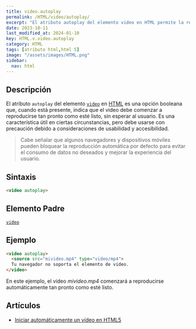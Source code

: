 ```yaml
---
title: video.autoplay
permalink: /HTML/video/autoplay/
excerpt: "El atributo autoplay del elemento video en HTML permite la reproducción automática del video sin intervención del usuario."
date: 2023-10-11
last_modified_at: 2024-01-10
key: HTML.v.video.autoplay
category: HTML
tags: [atributo html,html 5]
image: "/assets/images/HTML.png"
sidebar:
  nav: html
---
```


## Descripción


El atributo `autoplay` del elemento [`video`](https://www.w3api.com/HTML/video/) en [HTML](https://www.manualweb.net/html/) es una opción booleana que, cuando está presente, indica que el video debe comenzar a reproducirse tan pronto como esté listo, sin esperar al usuario. Es una característica útil en ciertas circunstancias, pero debe usarse con precaución debido a consideraciones de usabilidad y accesibilidad.


> Cabe señalar que algunos navegadores y dispositivos móviles pueden bloquear la reproducción automática por defecto para evitar el consumo de datos no deseados y mejorar la experiencia del usuario.


## Sintaxis


```html
<video autoplay>
```


## Elemento Padre


[`video`](https://www.w3api.com/HTML/video/)


## Ejemplo


```html
<video autoplay>
  <source src="mivideo.mp4" type="video/mp4">
  Tu navegador no soporta el elemento de video.
</video>

```


En este ejemplo, el video _mivideo.mp4_ comenzará a reproducirse automáticamente tan pronto como esté listo.


## Artículos

- [Iniciar automáticamente un vídeo en HTML5](https://lineadecodigo.com/html5/iniciar-automaticamente-un-video-en-html5/)
